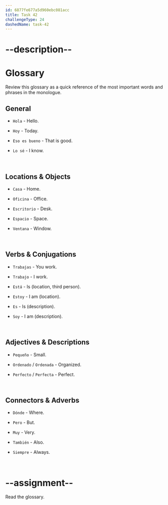 ```yaml
---
id: 6877fe677a5d960ebc081acc
title: Task 42
challengeType: 24
dashedName: task-42
---
```


<!-- GLOSSARY -->

# --description--

# Glossary

Review this glossary as a quick reference of the most important words and phrases in the monologue.

## General

- `Hola` - Hello.

- `Hoy` - Today.

- `Eso es bueno` - That is good.

- `Lo sé` - I know.

<br>

## Locations & Objects

- `Casa` - Home.

- `Oficina` - Office.

- `Escritorio` - Desk.

- `Espacio` - Space.

- `Ventana` - Window.

<br>

## Verbs & Conjugations

- `Trabajas` - You work.

- `Trabajo` - I work.

- `Está` - Is (location, third person).

- `Estoy` - I am (location).

- `Es` - Is (description).

- `Soy` - I am (description).

<br>

## Adjectives & Descriptions

- `Pequeño` - Small.

- `Ordenado` / `Ordenada` - Organized.

- `Perfecto` / `Perfecta` - Perfect.

<br>

## Connectors & Adverbs

- `Dónde` - Where.

- `Pero` - But.

- `Muy` - Very.

- `También` - Also.

- `Siempre` - Always.

<br>

# --assignment--

Read the glossary.
